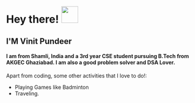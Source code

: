 # Hey there! <img src="https://raw.githubusercontent.com/igorkowalczyk/igorkowalczyk/master/src/images/wave.gif" width="45px">
## I'M Vinit Pundeer
####  I am from Shamli, India and a 3rd year CSE student pursuing B.Tech from AKGEC Ghaziabad. I am also a good problem solver and DSA Lover.
Apart from coding, some other activities that I love to do!:
 - Playing Games like Badminton
 - Traveling. 
